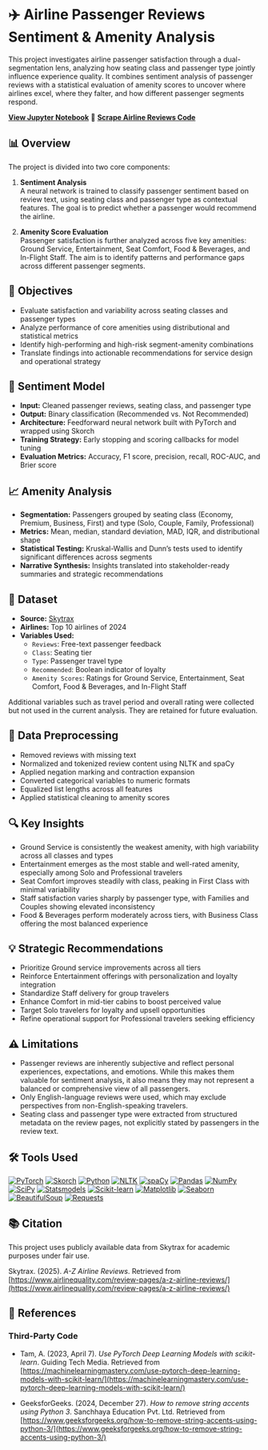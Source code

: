 # ✈️ Airline Passenger Reviews Sentiment & Amenity Analysis

This project investigates airline passenger satisfaction through a dual-segmentation lens, analyzing how seating class and passenger type jointly influence experience quality. It combines sentiment analysis of passenger reviews with a statistical evaluation of amenity scores to uncover where airlines excel, where they falter, and how different passenger segments respond.

**[View Jupyter Notebook](https://github.com/shanemcbryde/sentiment/blob/main/Sentiment%20Analysis%20of%20Airline%20Passenger%20Reviews.ipynb)** 🚀
**[Scrape Airline Reviews Code](https://github.com/shanemcbryde/sentiment/blob/main/Scrape%20Airline%20Reviews.ipynb)**

## 📊 Overview

The project is divided into two core components:

1. **Sentiment Analysis**  
   A neural network is trained to classify passenger sentiment based on review text, using seating class and passenger type as contextual features. The goal is to predict whether a passenger would recommend the airline.

2. **Amenity Score Evaluation**  
   Passenger satisfaction is further analyzed across five key amenities: Ground Service, Entertainment, Seat Comfort, Food & Beverages, and In-Flight Staff. The aim is to identify patterns and performance gaps across different passenger segments.

## 🎯 Objectives

- Evaluate satisfaction and variability across seating classes and passenger types  
- Analyze performance of core amenities using distributional and statistical metrics  
- Identify high-performing and high-risk segment-amenity combinations  
- Translate findings into actionable recommendations for service design and operational strategy  

## 🧠 Sentiment Model

- **Input:** Cleaned passenger reviews, seating class, and passenger type  
- **Output:** Binary classification (Recommended vs. Not Recommended)  
- **Architecture:** Feedforward neural network built with PyTorch and wrapped using Skorch  
- **Training Strategy:** Early stopping and scoring callbacks for model tuning  
- **Evaluation Metrics:** Accuracy, F1 score, precision, recall, ROC-AUC, and Brier score  

## 📈 Amenity Analysis

- **Segmentation:** Passengers grouped by seating class (Economy, Premium, Business, First) and type (Solo, Couple, Family, Professional)  
- **Metrics:** Mean, median, standard deviation, MAD, IQR, and distributional shape  
- **Statistical Testing:** Kruskal-Wallis and Dunn’s tests used to identify significant differences across segments  
- **Narrative Synthesis:** Insights translated into stakeholder-ready summaries and strategic recommendations  

## 📁 Dataset

- **Source:** [Skytrax](https://www.airlinequality.com)  
- **Airlines:** Top 10 airlines of 2024  
- **Variables Used:**
  - `Reviews`: Free-text passenger feedback  
  - `Class`: Seating tier  
  - `Type`: Passenger travel type  
  - `Recommended`: Boolean indicator of loyalty  
  - `Amenity Scores`: Ratings for Ground Service, Entertainment, Seat Comfort, Food & Beverages, and In-Flight Staff  

Additional variables such as travel period and overall rating were collected but not used in the current analysis. They are retained for future evaluation.

## 🧹 Data Preprocessing

- Removed reviews with missing text  
- Normalized and tokenized review content using NLTK and spaCy  
- Applied negation marking and contraction expansion  
- Converted categorical variables to numeric formats  
- Equalized list lengths across all features  
- Applied statistical cleaning to amenity scores  

## 🔍 Key Insights

- Ground Service is consistently the weakest amenity, with high variability across all classes and types  
- Entertainment emerges as the most stable and well-rated amenity, especially among Solo and Professional travelers  
- Seat Comfort improves steadily with class, peaking in First Class with minimal variability  
- Staff satisfaction varies sharply by passenger type, with Families and Couples showing elevated inconsistency  
- Food & Beverages perform moderately across tiers, with Business Class offering the most balanced experience  

## 💡 Strategic Recommendations

- Prioritize Ground service improvements across all tiers  
- Reinforce Entertainment offerings with personalization and loyalty integration  
- Standardize Staff delivery for group travelers  
- Enhance Comfort in mid-tier cabins to boost perceived value  
- Target Solo travelers for loyalty and upsell opportunities  
- Refine operational support for Professional travelers seeking efficiency  

## ⚠️ Limitations

- Passenger reviews are inherently subjective and reflect personal experiences, expectations, and emotions. While this makes them valuable for sentiment analysis, it also means they may not represent a balanced or comprehensive view of all passengers.
- Only English-language reviews were used, which may exclude perspectives from non-English-speaking travelers.
- Seating class and passenger type were extracted from structured metadata on the review pages, not explicitly stated by passengers in the review text.  

## 🛠️ Tools Used

[![PyTorch](https://img.shields.io/static/v1?label=PyTorch&message=Deep_Learning&labelColor=EE4C2C&color=gray)](https://pytorch.org)
[![Skorch](https://img.shields.io/static/v1?label=Skorch&message=Model_Wrapper&labelColor=0000FF&color=gray)](https://skorch.readthedocs.io/)
[![Python](https://img.shields.io/static/v1?label=Python&message=Programming_Language&labelColor=3776AB&color=gray)](https://python.org)
[![NLTK](https://img.shields.io/static/v1?label=NLTK&message=Text_Processing&labelColor=76B900&color=gray)](https://www.nltk.org)
[![spaCy](https://img.shields.io/static/v1?label=spaCy&message=NLP&labelColor=09A3D5&color=gray)](https://spacy.io)
[![Pandas](https://img.shields.io/static/v1?label=Pandas&message=Data_Handling&labelColor=150458&color=gray)](https://pandas.pydata.org)
[![NumPy](https://img.shields.io/static/v1?label=NumPy&message=Numerical_Computing&labelColor=013243&color=gray)](https://numpy.org)
[![SciPy](https://img.shields.io/static/v1?label=SciPy&message=Statistical_Testing&labelColor=0000FF&color=gray)](https://scipy.org)
[![Statsmodels](https://img.shields.io/static/v1?label=Statsmodels&message=Post_Hoc_Analysis&labelColor=006400&color=gray)](https://www.statsmodels.org)
[![Scikit-learn](https://img.shields.io/static/v1?label=Scikit--Learn&message=Metrics&labelColor=F7931E&color=gray)](https://scikit-learn.org)
[![Matplotlib](https://img.shields.io/static/v1?label=Matplotlib&message=Visualization&labelColor=11557C&color=gray)](https://matplotlib.org)
[![Seaborn](https://img.shields.io/static/v1?label=Seaborn&message=Statistical_Plots&labelColor=76B900&color=gray)](https://seaborn.pydata.org)
[![BeautifulSoup](https://img.shields.io/static/v1?label=BeautifulSoup&message=Web_Scraping&labelColor=8B008B&color=gray)](https://www.crummy.com/software/BeautifulSoup/)
[![Requests](https://img.shields.io/static/v1?label=Requests&message=HTTP_Client&labelColor=20232A&color=gray)](https://docs.python-requests.org)

## 📚 Citation

This project uses publicly available data from Skytrax for academic purposes under fair use.

Skytrax. (2025). *A-Z Airline Reviews*. Retrieved from [https://www.airlinequality.com/review-pages/a-z-airline-reviews/](https://www.airlinequality.com/review-pages/a-z-airline-reviews/)

## 📖 References

### Third-Party Code

- Tam, A. (2023, April 7). *Use PyTorch Deep Learning Models with scikit-learn*. Guiding Tech Media. Retrieved from [https://machinelearningmastery.com/use-pytorch-deep-learning-models-with-scikit-learn/](https://machinelearningmastery.com/use-pytorch-deep-learning-models-with-scikit-learn/)

- GeeksforGeeks. (2024, December 27). *How to remove string accents using Python 3*. Sanchhaya Education Pvt. Ltd. Retrieved from [https://www.geeksforgeeks.org/how-to-remove-string-accents-using-python-3/](https://www.geeksforgeeks.org/how-to-remove-string-accents-using-python-3/)
